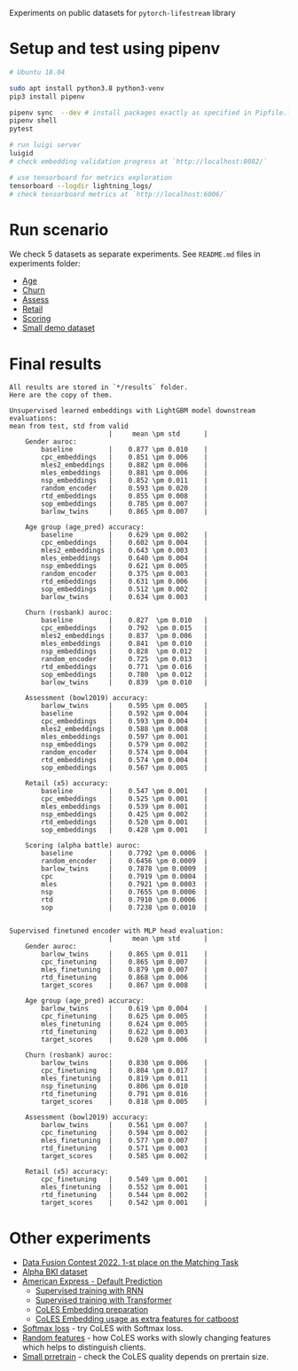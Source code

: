 Experiments on public datasets for `pytorch-lifestream` library

# Setup and test using pipenv

```sh
# Ubuntu 18.04

sudo apt install python3.8 python3-venv
pip3 install pipenv

pipenv sync  --dev # install packages exactly as specified in Pipfile.lock
pipenv shell
pytest

# run luigi server
luigid
# check embedding validation progress at `http://localhost:8082/`

# use tensorboard for metrics exploration
tensorboard --logdir lightning_logs/ 
# check tensorboard metrics at `http://localhost:6006/`

```

# Run scenario
 We check 5 datasets as separate experiments. See `README.md` files in experiments folder:
 - [Age](scenario_age_pred/README.md)
 - [Churn](scenario_rosbank/README.md)
 - [Assess](scenario_bowl2019/README.md)
 - [Retail](scenario_x5/README.md)
 - [Scoring](scenario_alpha_battle/README.md)
 - [Small demo dataset](scenario_gender/README.md)

# Final results
```
All results are stored in `*/results` folder.
Here are the copy of them.

Unsupervised learned embeddings with LightGBM model downstream evaluations:
mean from test, std from valid
                         |     mean \pm std      |
    Gender auroc:
        baseline         |    0.877 \pm 0.010    |
        cpc_embeddings   |    0.851 \pm 0.006    |
        mles2_embeddings |    0.882 \pm 0.006    |
        mles_embeddings  |    0.881 \pm 0.006    |
        nsp_embeddings   |    0.852 \pm 0.011    |
        random_encoder   |    0.593 \pm 0.020    |
        rtd_embeddings   |    0.855 \pm 0.008    |
        sop_embeddings   |    0.785 \pm 0.007    |
        barlow_twins     |    0.865 \pm 0.007    |
                         
    Age group (age_pred) accuracy:
        baseline         |    0.629 \pm 0.002    |
        cpc_embeddings   |    0.602 \pm 0.004    |
        mles2_embeddings |    0.643 \pm 0.003    |
        mles_embeddings  |    0.640 \pm 0.004    |
        nsp_embeddings   |    0.621 \pm 0.005    |
        random_encoder   |    0.375 \pm 0.003    |
        rtd_embeddings   |    0.631 \pm 0.006    |
        sop_embeddings   |    0.512 \pm 0.002    |
        barlow_twins     |    0.634 \pm 0.003    |
    
    Churn (rosbank) auroc:
        baseline         |    0.827  \pm 0.010   |
        cpc_embeddings   |    0.792  \pm 0.015   |
        mles2_embeddings |    0.837  \pm 0.006   |
        mles_embeddings  |    0.841  \pm 0.010   |
        nsp_embeddings   |    0.828  \pm 0.012   |
        random_encoder   |    0.725  \pm 0.013   |
        rtd_embeddings   |    0.771  \pm 0.016   |
        sop_embeddings   |    0.780  \pm 0.012   |
        barlow_twins     |    0.839  \pm 0.010   |
        
    Assessment (bowl2019) accuracy:
        barlow_twins     |    0.595 \pm 0.005    |    
        baseline         |    0.592 \pm 0.004    |    
        cpc_embeddings   |    0.593 \pm 0.004    |    
        mles2_embeddings |    0.588 \pm 0.008    |    
        mles_embeddings  |    0.597 \pm 0.001    |    
        nsp_embeddings   |    0.579 \pm 0.002    |    
        random_encoder   |    0.574 \pm 0.004    |
        rtd_embeddings   |    0.574 \pm 0.004    |
        sop_embeddings   |    0.567 \pm 0.005    |
    
    Retail (x5) accuracy:
        baseline         |    0.547 \pm 0.001    |
        cpc_embeddings   |    0.525 \pm 0.001    |
        mles_embeddings  |    0.539 \pm 0.001    |
        nsp_embeddings   |    0.425 \pm 0.002    |
        rtd_embeddings   |    0.520 \pm 0.001    |
        sop_embeddings   |    0.428 \pm 0.001    |
    
    Scoring (alpha battle) auroc:
        baseline         |    0.7792 \pm 0.0006  |
        random_encoder   |    0.6456 \pm 0.0009  |
        barlow_twins     |    0.7878 \pm 0.0009  |
        cpc              |    0.7919 \pm 0.0004  |
        mles             |    0.7921 \pm 0.0003  |
        nsp              |    0.7655 \pm 0.0006  |
        rtd              |    0.7910 \pm 0.0006  |
        sop              |    0.7238 \pm 0.0010  |


Supervised finetuned encoder with MLP head evaluation:
                         |     mean \pm std      |
    Gender auroc:
        barlow_twins     |    0.865 \pm 0.011    |
        cpc_finetuning   |    0.865 \pm 0.007    |
        mles_finetuning  |    0.879 \pm 0.007    |
        rtd_finetuning   |    0.868 \pm 0.006    |
        target_scores    |    0.867 \pm 0.008    |

    Age group (age_pred) accuracy:
        barlow_twins     |    0.619 \pm 0.004    |
        cpc_finetuning   |    0.625 \pm 0.005    |
        mles_finetuning  |    0.624 \pm 0.005    |
        rtd_finetuning   |    0.622 \pm 0.003    |
        target_scores    |    0.620 \pm 0.006    |
    
    Churn (rosbank) auroc:
        barlow_twins     |    0.830 \pm 0.006    |
        cpc_finetuning   |    0.804 \pm 0.017    |
        mles_finetuning  |    0.819 \pm 0.011    |
        nsp_finetuning   |    0.806 \pm 0.010    |
        rtd_finetuning   |    0.791 \pm 0.016    |
        target_scores    |    0.818 \pm 0.005    |

    Assessment (bowl2019) accuracy:
        barlow_twins     |    0.561 \pm 0.007    |    
        cpc_finetuning   |    0.594 \pm 0.002    |    
        mles_finetuning  |    0.577 \pm 0.007    |    
        rtd_finetuning   |    0.571 \pm 0.003    |    
        target_scores    |    0.585 \pm 0.002    |
    
    Retail (x5) accuracy:
        cpc_finetuning   |    0.549 \pm 0.001    |
        mles_finetuning  |    0.552 \pm 0.001    |
        rtd_finetuning   |    0.544 \pm 0.002    |
        target_scores    |    0.542 \pm 0.001    |

```

# Other experiments

- [Data Fusion Contest 2022. 1-st place on the Matching Task](https://github.com/ivkireev86/datafusion-contest-2022)
- [Alpha BKI dataset](experiments/scenario_alpha_rnn_vs_transformer/README.md)
- [American Express - Default Prediction](https://www.kaggle.com/competitions/amex-default-prediction)
    - [Supervised training with RNN](https://www.kaggle.com/code/ivkireev/amex-ptls-baseline-supervised-neural-network)
    - [Supervised training with Transformer](https://www.kaggle.com/code/ivkireev/amex-transformer-network-train-with-ptls)
    - [CoLES Embedding preparation](https://www.kaggle.com/code/ivkireev/amex-contrastive-embeddings-with-ptls-coles)
    - [CoLES Embedding usage as extra features for catboost](https://www.kaggle.com/code/ivkireev/catboost-classifier-with-coles-embeddings)
- [Softmax loss](experiments/softmax_loss_vs_contrastive_loss/readme.md) - try CoLES with Softmax loss.
- [Random features](experiments/random_features/readme.md) - how CoLES works with slowly changing features which helps to distinguish clients.
- [Small prretrain](experiments/mles_experiments_supervised_only/README.md) - check the CoLES quality depends on prertain size.

